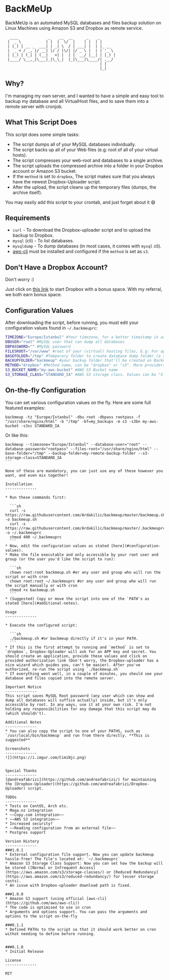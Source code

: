 BackMeUp
=========

BackMeUp is an automated MySQL databases and files backup solution on Linux Machines using Amazon S3 and Dropbox as remote service.


```
  ____             _    __  __      _    _       
 |  _ \           | |  |  \/  |    | |  | |      
 | |_) | __ _  ___| | _| \  / | ___| |  | |_ __  
 |  _ < / _, |/ __| |/ / |\/| |/ _ \ |  | | '_ \ 
 | |_) | (_| | (__|   <| |  | |  __/ |__| | |_) |
 |____/ \__,_|\___|_|\_\_|  |_|\___|\____/| .__/ 
                                          | |    
                                          |_|    
```

Why?
--------------
I'm managing my own server, and I wanted to have a simple and easy tool to backup my database and all VirtualHost files, and to save them into a remote server with cronjob.

What This Script Does
--------------
This script does some simple tasks:
* The script dumps all of your MySQL databases individually.
* The script backs up all of your Web files (e.g: root of all of your virtual hosts).
* The script compresses your web-root and databases to a single archive.
* The script uploads the compressed archive into a folder in your Dropbox account or Amazon S3 bucket.
* If the `method` is set to `dropbox`, The script makes sure that you always have the newest Dropbox-Uploader script.
* After the upload, the script cleans up the temporary files (dumps, the archive itself).

You may easily add this script to your crontab, and just forget about it :smile:


Requirements
--------------
* `curl` - To download the Dropbox-uploader script and to upload the backup to Dropbox.
* `mysql` (cli) - To list databases.
* `mysqldump` - To dump databases (in most cases, it comes with `mysql` cli).
* [aws-cli](https://github.com/aws/aws-cli) must be installed and configured if the `method` is set as `s3`.


Don't Have a Dropbox Account?
--------------
Don't worry :)

Just click on [this link](https://db.tt/A4QRGuD) to start Dropbox with a bonus space. With my referral, we both earn bonus space.


Configuration Values
--------------
After downloading the script, before running, you must edit your configuration values found in `~/.backmeuprc`:

```sh
TIMEZONE="Europe/Istanbul" #Your timezone, for a better timestamp in archived filenames
DBUSER="root" #MySQL user that can dump all databases
DBPASSWORD="" #MySQL password
FILESROOT="/var/www" #root of your (virtual) hosting files, E.g: For apache, it is /var/www, for nginx, it's /usr/share/nginx/html "WITHOUT THE END TRAILING SLASH"
BASEFOLDER="/tmp" #Temporary folder to create database dump folder (a subfolder will be created to this folder upon dumping)
BACKUPFOLDER="backmeup" #your backup folder that'll be created on Backup provider
METHOD="dropbox" #Method name, can be "dropbox" or "s3". More providers soon
S3_BUCKET_NAME="my-aws-bucket" #AWS S3 Bucket name
S3_STORAGE_CLASS="STANDARD_IA" #AWS S3 storage class. Values can be "STANDARD", "REDUCED_REDUNDANCY", "STANDARD_IA". http://docs.aws.amazon.com/cli/latest/reference/s3/cp.html
```

On-the-fly Configuration
--------------
You can set various configuration values on the fly. Here are some full featured examples:

```
backmeup -tz "Europe/Istanbul" -dbu root -dbpass rootpass -f "/usr/share/nginx/html" -b "/tmp" -bf=my_backups -m s3 -s3bn my-aws-bucket -s3sc STANDARD_IA
```

Or like this:

````
backmeup --timezone="Europe/Istanbul" --database-user="root" --database-password="rootpass" --files-root="/usr/share/nginx/html" --base-folder="/tmp" --backup-folder=my-remote-backup-folder --s3-storage-class=STANDARD_IA
```

None of these are mandatory, you can just use any of these however you want, and even mix together!

Installation
--------------

* Run these commands first:

  ```sh
  curl -s https://raw.githubusercontent.com/Ardakilic/backmeup/master/backmeup.sh -o backmeup.sh
  curl -s https://raw.githubusercontent.com/Ardakilic/backmeup/master/.backmeuprc -o ~/.backmeuprc
  chmod 400 ~/.backmeuprc
  ```
* Now, edit the configuration values as stated [here](#configuration-values).
* Make the file executable and only accessible by your root user and group (or the user you'd like the script to run):

  ```sh
  chown root:root backmeup.sh #or any user and group who will run the script or with cron
  chown root:root ~/.backmeuprc #or any user and group who will run the script manually or with cron
  chmod +x backmeup.sh
  ```
* (Suggested) Copy or move the script into one of the `PATH`s as stated [here](#additional-notes).

Usage
--------------

* Execute the configured script:

  ```sh
  ./backmeup.sh #or backmeup directly if it's in your PATH.
  ```
* If this is the first attempt to running and `method` is set to `dropbox`, Dropbox-Uploader will ask for an APP key and secret. You should create an application, provide these values and click on provided authorization link (Don't worry, the Dropbox-uploader has a nice wizard which guides you, can't be easier). After you've authorized, re-run the script using `./backmeup.sh`
* If everything went well, in a couple of minutes, you should see your database and files copied into the remote server.

Important Notice
--------------
This script saves MySQL Root password (any user which can show and dump all databases will suffice actually) inside, but it's only accessible by root. In any ways, use it at your own risk. I'm not holding any responsibilities for any damage that this script may do (which shouldn't).

Additional Notes
--------------
* You can also copy the script to one of your PATHS, such as `/usr/local/bin/backmeup` and run from there directly. **This is suggested**

Screenshots
--------------
![](https://i.imgur.com/CimiNjc.png)


Special Thanks
--------------
[@andreafabrizi](https://github.com/andreafabrizi/) for maintaining the [Dropbox-Uploader](https://github.com/andreafabrizi/Dropbox-Uploader) script.

TODOs
--------------
* Tests on CentOS, Arch etc.
* Mega.nz integration
* ~~Copy.com integration~~
* ~~AWS S3 integration~~
* Increased security?
* ~~Reading configuration from an external file~~
* Postgres support

Version History
--------------
###1.0.1
* External configuration file support. Now you can update backmeup hassle-free! The file's located at: `~/.backmeuprc`
* Amazon S3 Storage Class Support: Now you can set how the backup will be stored ([Normal or Infrequent Access](https://aws.amazon.com/s3/storage-classes/) or [Reduced Redundancy](https://aws.amazon.com/s3/reduced-redundancy/) for lesser storage costs).
* An issue with Dropbox-uploader download path is fixed.

###1.0.0
* Amazon S3 support (using official [aws-cli](https://github.com/aws/aws-cli))
* The code is optimised to use in cron
* Arguments and options support. You can pass the arguments and options to the script on-the-fly

###0.1.1
* Defined PATHs to the script so that it should work better on cron withot needing to define before running.


###0.1.0
* Initial Release

License
--------------

MIT
